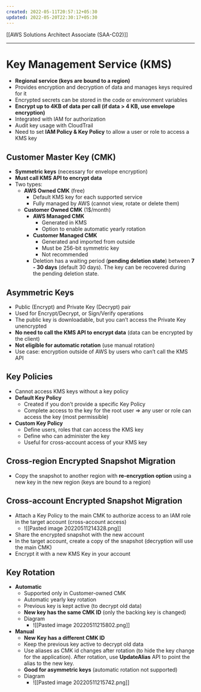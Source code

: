 ```yaml
---
created: 2022-05-11T20:57:12+05:30
updated: 2022-05-20T22:30:17+05:30
---
```

[[AWS Solutions Architect Associate (SAA-C02)]]

---
# Key Management Service (KMS)
- **Regional service (keys are bound to a region)**
- Provides encryption and decryption of data and manages keys required for it
- Encrypted secrets can be stored in the code or environment variables
- **Encrypt up to 4KB of data per call (if data > 4 KB, use envelope encryption)**
- Integrated with lAM for authorization
- Audit key usage with CloudTrail
- Need to set **IAM Policy & Key Policy** to allow a user or role to access a KMS key

## Customer Master Key (CMK)
- **Symmetric keys** (necessary for envelope encryption)
- **Must call KMS API to encrypt data**
- Two types:
	- **AWS Owned CMK** (free)
		- Default KMS key for each supported service
		- Fully managed by AWS (cannot view, rotate or delete them)
	- **Customer Owned CMK** (1$/month)
		-  **AWS Managed CMK**
			- Generated in KMS
			- Option to enable automatic yearly rotation
		- **Customer Managed CMK**
			- Generated and imported from outside
			- Must be 256-bit symmetric key
			- Not recommended
		- Deletion has a waiting period (**pending deletion state**) between **7 - 30 days** (default 30 days). The key can be recovered during the pending deletion state.

## Asymmetric Keys
-   Public (Encrypt) and Private Key (Decrypt) pair
-   Used for Encrypt/Decrypt, or Sign/Verify operations
-   The public key is downloadable, but you can’t access the Private Key unencrypted
-   **No need to call the KMS API to encrypt data** (data can be encrypted by the client)
-   **Not eligible for automatic rotation** (use manual rotation)
-   Use case: encryption outside of AWS by users who can’t call the KMS API

## Key Policies
- Cannot access KMS keys without a key policy
- **Default Key Policy**
    -   Created if you don’t provide a specific Key Policy
    -   Complete access to the key for the root user ⇒ any user or role can access the key (most permissible)
-   **Custom Key Policy**
    -   Define users, roles that can access the KMS key
    -   Define who can administer the key
    -   Useful for cross-account access of your KMS key

## Cross-region Encrypted Snapshot Migration
-   Copy the snapshot to another region with **re-encryption option** using a new key in the new region (keys are bound to a region)

## Cross-account Encrypted Snapshot Migration
- Attach a Key Policy to the main CMK to authorize access to an IAM role in the target account (cross-account access)
	- ![[Pasted image 20220511214328.png]]
- Share the encrypted snapshot with the new account
- In the target account, create a copy of the snapshot (decryption will use the main CMK)
- Encrypt it with a new KMS Key in your account

## Key Rotation
- **Automatic**
	-   Supported only in Customer-owned CMK
	-   Automatic yearly key rotation
	-   Previous key is kept active (to decrypt old data)
	-   **New key has the same CMK ID** (only the backing key is changed)
	- Diagram
		- ![[Pasted image 20220511215802.png]]
- **Manual**
	-   **New Key has a different CMK ID**
	-   Keep the previous key active to decrypt old data
	-   Use aliases as CMK id changes after rotation (to hide the key change for the application). After rotation, use **UpdateAlias** API to point the alias to the new key.
	- **Good for asymmetric keys** (automatic rotation not supported)
	- Diagram
		- ![[Pasted image 20220511215742.png]]